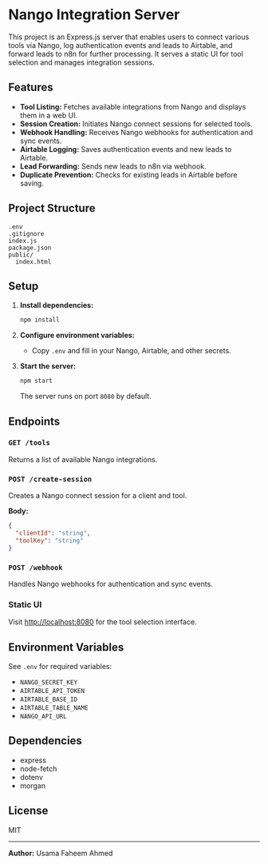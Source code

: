 # Nango Integration Server

This project is an Express.js server that enables users to connect various tools via Nango, log authentication events and leads to Airtable, and forward leads to n8n for further processing. It serves a static UI for tool selection and manages integration sessions.

## Features

- **Tool Listing:** Fetches available integrations from Nango and displays them in a web UI.
- **Session Creation:** Initiates Nango connect sessions for selected tools.
- **Webhook Handling:** Receives Nango webhooks for authentication and sync events.
- **Airtable Logging:** Saves authentication events and new leads to Airtable.
- **Lead Forwarding:** Sends new leads to n8n via webhook.
- **Duplicate Prevention:** Checks for existing leads in Airtable before saving.

## Project Structure

```
.env
.gitignore
index.js
package.json
public/
  index.html
```

## Setup

1. **Install dependencies:**
   ```sh
   npm install
   ```

2. **Configure environment variables:**
   - Copy `.env` and fill in your Nango, Airtable, and other secrets.

3. **Start the server:**
   ```sh
   npm start
   ```
   The server runs on port `8080` by default.

## Endpoints

### `GET /tools`
Returns a list of available Nango integrations.

### `POST /create-session`
Creates a Nango connect session for a client and tool.

**Body:**
```json
{
  "clientId": "string",
  "toolKey": "string"
}
```

### `POST /webhook`
Handles Nango webhooks for authentication and sync events.

### Static UI

Visit [http://localhost:8080](http://localhost:8080) for the tool selection interface.

## Environment Variables

See `.env` for required variables:
- `NANGO_SECRET_KEY`
- `AIRTABLE_API_TOKEN`
- `AIRTABLE_BASE_ID`
- `AIRTABLE_TABLE_NAME`
- `NANGO_API_URL`

## Dependencies

- express
- node-fetch
- dotenv
- morgan

## License

MIT

---

**Author:** Usama Faheem Ahmed